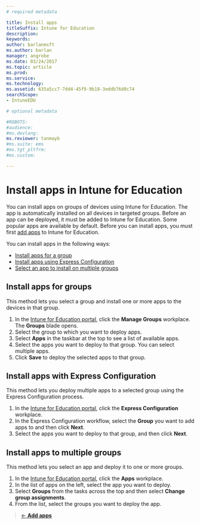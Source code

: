 ```yaml
---
# required metadata

title: Install apps 
titleSuffix: Intune for Education
description:
keywords:
author: barlanmsft
ms.author: barlan
manager: angrobe
ms.date: 03/24/2017
ms.topic: article
ms.prod:
ms.service:
ms.technology:
ms.assetid: 635a5cc7-7dd4-45f9-9b18-3eddb76d0c74
searchScope:
- IntuneEDU

# optional metadata

#ROBOTS:
#audience:
#ms.devlang:
ms.reviewer: tanmayb
#ms.suite: ems
#ms.tgt_pltfrm:
#ms.custom:

---
```


# Install apps in Intune for Education

You can install apps on groups of devices using Intune for Education. The app is automatically installed on all devices in targeted groups. Before an app can be deployed, it must be added to Intune for Education. Some popular apps are available by default. Before you can install apps, you must first [add apps](add-apps.md) to Intune for Education.

You can install apps in the following ways:
- [Install apps for a group](#install-apps-for-a-group)
- [Install apps using Express Configuration](#install-apps-with-express-configuration)
- [Select an app to install on multiple groups](#deploy-an-app-to-multiple-groups)

##  Install apps for groups
This method lets you select a group and install one or more apps to the devices in that group.
1. In the [Intune for Education portal](https://manage.windowsazure.com), click the **Manage Groups** workplace.  The **Groups** blade opens.
2. Select the group to which you want to deploy apps.
3. Select **Apps** in the taskbar at the top to see a list of available apps.  
4. Select the apps you want to deploy to that group. You can select multiple apps.
5. Click **Save** to deploy the selected apps to that group.

## Install apps with Express Configuration
This method lets you deploy multiple apps to a selected group using the Express Configuration process.
1. In the [Intune for Education portal](https://manage.windowsazure.com), click the **Express Configuration** workplace.  
2. In the Express Configuration workflow, select the **Group** you want to add apps to and then click **Next**.
3. Select the apps you want to deploy to that group, and then click **Next**.

## Install apps to multiple groups
This method lets you select an app and deploy it to one or more groups.
1. In the [Intune for Education portal](https://manage.windowsazure.com), click the **Apps** workplace.
2. In the list of apps on the left, select the app you want to deploy.
3. Select **Groups** from the tasks across the top and then select **Change group assignments**.
4. From the list, select the groups you want to deploy the app.




>[&larr; **Add apps**](.\add-apps.md)     <!-- [**Manage Intune licenses** &rarr;](.\start-with-a-paid-subscription-to-microsoft-intune-step-4.md)  -->
